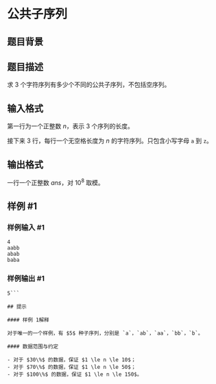# 公共子序列

## 题目背景



## 题目描述

求 $3$ 个字符序列有多少个不同的公共子序列，不包括空序列。

## 输入格式

第一行为一个正整数 $n$，表示 $3$ 个序列的长度。

接下来 $3$ 行，每行一个无空格长度为 $n$ 的字符序列。只包含小写字母 `a` 到 `z`。

## 输出格式

一行一个正整数 $ans$，对 $10^8$ 取模。

## 样例 #1

### 样例输入 #1
```
4   
aabb   
abab   
baba
```

### 样例输出 #1

```
5```

## 提示

#### 样例 1解释

对于唯一的一个样例，有 $5$ 种子序列，分别是 `a`，`ab`，`aa`，`bb`，`b`。

#### 数据范围与约定

- 对于 $30\%$ 的数据，保证 $1 \le n \le 10$；
- 对于 $70\%$ 的数据，保证 $1 \le n \le 50$；
- 对于 $100\%$ 的数据，保证 $1 \le n \le 150$。
